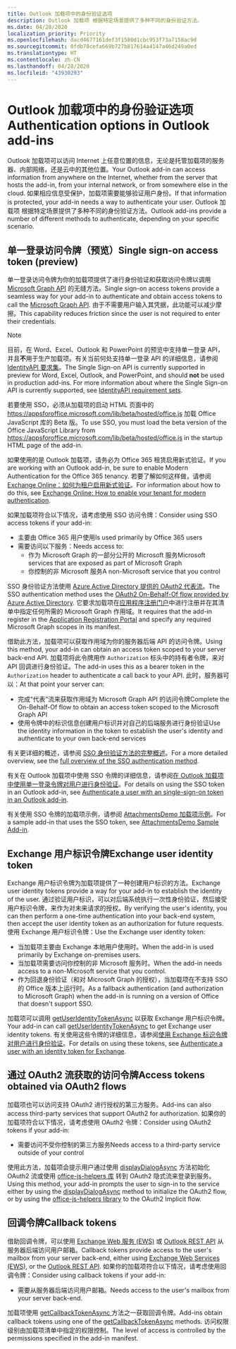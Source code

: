 ```yaml
---
title: Outlook 加载项中的身份验证选项
description: Outlook 加载项 根据特定场景提供了多种不同的身份验证方法。
ms.date: 04/28/2020
localization_priority: Priority
ms.openlocfilehash: dacd4677161def3f1580d1cbc953f73a7158ac9d
ms.sourcegitcommit: 0fdb78cefa669b727b817614a4147a46d249a0ed
ms.translationtype: HT
ms.contentlocale: zh-CN
ms.lasthandoff: 04/28/2020
ms.locfileid: "43930293"
---
```

# <a name="authentication-options-in-outlook-add-ins"></a><span data-ttu-id="92904-103">Outlook 加载项中的身份验证选项</span><span class="sxs-lookup"><span data-stu-id="92904-103">Authentication options in Outlook add-ins</span></span>

<span data-ttu-id="92904-104">Outlook 加载项可以访问 Internet 上任意位置的信息，无论是托管加载项的服务器、内部网络，还是云中的其他位置。</span><span class="sxs-lookup"><span data-stu-id="92904-104">Your Outlook add-in can access information from anywhere on the Internet, whether from the server that hosts the add-in, from your internal network, or from somewhere else in the cloud.</span></span> <span data-ttu-id="92904-105">如果相应信息受保护，加载项需要能够验证用户身份。</span><span class="sxs-lookup"><span data-stu-id="92904-105">If that information is protected, your add-in needs a way to authenticate your user.</span></span> <span data-ttu-id="92904-106">Outlook 加载项 根据特定场景提供了多种不同的身份验证方法。</span><span class="sxs-lookup"><span data-stu-id="92904-106">Outlook add-ins provide a number of different methods to authenticate, depending on your specific scenario.</span></span>

## <a name="single-sign-on-access-token-preview"></a><span data-ttu-id="92904-107">单一登录访问令牌（预览）</span><span class="sxs-lookup"><span data-stu-id="92904-107">Single sign-on access token (preview)</span></span>

<span data-ttu-id="92904-108">单一登录访问令牌为你的加载项提供了进行身份验证和获取访问令牌以调用 [Microsoft Graph API](/graph/overview) 的无缝方法。</span><span class="sxs-lookup"><span data-stu-id="92904-108">Single sign-on access tokens provide a seamless way for your add-in to authenticate and obtain access tokens to call the [Microsoft Graph API](/graph/overview).</span></span> <span data-ttu-id="92904-109">由于不需要用户输入其凭据，此功能可以减少摩擦。</span><span class="sxs-lookup"><span data-stu-id="92904-109">This capability reduces friction since the user is not required to enter their credentials.</span></span>

> [!NOTE]
> <span data-ttu-id="92904-110">目前，在 Word、Excel、Outlook 和 PowerPoint 的预览中支持单一登录 API，并且**不**用于生产加载项。有关当前何处支持单一登录 API 的详细信息，请参阅[IdentityAPI 要求集](../reference/requirement-sets/identity-api-requirement-sets.md)。</span><span class="sxs-lookup"><span data-stu-id="92904-110">The Single Sign-on API is currently supported in preview for Word, Excel, Outlook, and PowerPoint, and should **not** be used in production add-ins. For more information about where the Single Sign-on API is currently supported, see [IdentityAPI requirement sets](../reference/requirement-sets/identity-api-requirement-sets.md).</span></span>
>
> <span data-ttu-id="92904-111">若要使用 SSO，必须从加载项的启动 HTML 页面中的 https://appsforoffice.microsoft.com/lib/beta/hosted/office.js 加载 Office JavaScript 库的 Beta 版。</span><span class="sxs-lookup"><span data-stu-id="92904-111">To use SSO, you must load the beta version of the Office JavaScript Library from https://appsforoffice.microsoft.com/lib/beta/hosted/office.js in the startup HTML page of the add-in.</span></span>
>
> <span data-ttu-id="92904-112">如果使用的是 Outlook 加载项，请务必为 Office 365 租赁启用新式验证。</span><span class="sxs-lookup"><span data-stu-id="92904-112">If you are working with an Outlook add-in, be sure to enable Modern Authentication for the Office 365 tenancy.</span></span> <span data-ttu-id="92904-113">若要了解如何这样做，请参阅 [Exchange Online：如何为租户启用新式验证](https://social.technet.microsoft.com/wiki/contents/articles/32711.exchange-online-how-to-enable-your-tenant-for-modern-authentication.aspx)。</span><span class="sxs-lookup"><span data-stu-id="92904-113">For information about how to do this, see [Exchange Online: How to enable your tenant for modern authentication](https://social.technet.microsoft.com/wiki/contents/articles/32711.exchange-online-how-to-enable-your-tenant-for-modern-authentication.aspx).</span></span>

<span data-ttu-id="92904-114">如果加载项符合以下情况，请考虑使用 SSO 访问令牌：</span><span class="sxs-lookup"><span data-stu-id="92904-114">Consider using SSO access tokens if your add-in:</span></span>

- <span data-ttu-id="92904-115">主要由 Office 365 用户使用</span><span class="sxs-lookup"><span data-stu-id="92904-115">Is used primarily by Office 365 users</span></span>
- <span data-ttu-id="92904-116">需要访问以下服务：</span><span class="sxs-lookup"><span data-stu-id="92904-116">Needs access to:</span></span>
  - <span data-ttu-id="92904-117">作为 Microsoft Graph 的一部分公开的 Microsoft 服务</span><span class="sxs-lookup"><span data-stu-id="92904-117">Microsoft services that are exposed as part of Microsoft Graph</span></span>
  - <span data-ttu-id="92904-118">你控制的非 Microsoft 服务</span><span class="sxs-lookup"><span data-stu-id="92904-118">A non-Microsoft service that you control</span></span>

<span data-ttu-id="92904-119">SSO 身份验证方法使用 [Azure Active Directory 提供的 OAuth2 代表流](/azure/active-directory/develop/active-directory-v2-protocols-oauth-on-behalf-of)。</span><span class="sxs-lookup"><span data-stu-id="92904-119">The SSO authentication method uses the [OAuth2 On-Behalf-Of flow provided by Azure Active Directory](/azure/active-directory/develop/active-directory-v2-protocols-oauth-on-behalf-of).</span></span> <span data-ttu-id="92904-120">它要求加载项在[应用程序注册门户](https://apps.dev.microsoft.com/)中进行注册并在其清单中指定任何所需的 Microsoft Graph 作用域。</span><span class="sxs-lookup"><span data-stu-id="92904-120">It requires that the add-in register in the [Application Registration Portal](https://apps.dev.microsoft.com/) and specify any required Microsoft Graph scopes in its manifest.</span></span>

<span data-ttu-id="92904-121">借助此方法，加载项可以获取作用域为你的服务器后端 API 的访问令牌。</span><span class="sxs-lookup"><span data-stu-id="92904-121">Using this method, your add-in can obtain an access token scoped to your server back-end API.</span></span> <span data-ttu-id="92904-122">加载项将此令牌用作 `Authorization` 标头中的持有者令牌，来对 API 回调进行身份验证。</span><span class="sxs-lookup"><span data-stu-id="92904-122">The add-in uses this as a bearer token in the `Authorization` header to authenticate a call back to your API.</span></span> <span data-ttu-id="92904-123">此时，服务器可以：</span><span class="sxs-lookup"><span data-stu-id="92904-123">At that point your server can:</span></span>

- <span data-ttu-id="92904-124">完成“代表”流来获取作用域为 Microsoft Graph API 的访问令牌</span><span class="sxs-lookup"><span data-stu-id="92904-124">Complete the On-Behalf-Of flow to obtain an access token scoped to the Microsoft Graph API</span></span>
- <span data-ttu-id="92904-125">使用令牌中的标识信息创建用户标识并对自己的后端服务进行身份验证</span><span class="sxs-lookup"><span data-stu-id="92904-125">Use the identity information in the token to establish the user's identity and authenticate to your own back-end services</span></span>

<span data-ttu-id="92904-126">有关更详细的概述，请参阅 [SSO 身份验证方法的完整概述](../develop/sso-in-office-add-ins.md)。</span><span class="sxs-lookup"><span data-stu-id="92904-126">For a more detailed overview, see the [full overview of the SSO authentication method](../develop/sso-in-office-add-ins.md).</span></span>

<span data-ttu-id="92904-127">有关在 Outlook 加载项中使用 SSO 令牌的详细信息，请参阅[在 Outlook 加载项中使用单一登录令牌对用户进行身份验证](authenticate-a-user-with-an-sso-token.md)。</span><span class="sxs-lookup"><span data-stu-id="92904-127">For details on using the SSO token in an Outlook add-in, see [Authenticate a user with an single-sign-on token in an Outlook add-in](authenticate-a-user-with-an-sso-token.md).</span></span>

<span data-ttu-id="92904-128">有关使用 SSO 令牌的加载项示例，请参阅 [AttachmentsDemo 加载项示例](https://github.com/OfficeDev/outlook-add-in-attachments-demo)。</span><span class="sxs-lookup"><span data-stu-id="92904-128">For a sample add-in that uses the SSO token, see [AttachmentsDemo Sample Add-in](https://github.com/OfficeDev/outlook-add-in-attachments-demo).</span></span>

## <a name="exchange-user-identity-token"></a><span data-ttu-id="92904-129">Exchange 用户标识令牌</span><span class="sxs-lookup"><span data-stu-id="92904-129">Exchange user identity token</span></span>

<span data-ttu-id="92904-130">Exchange 用户标识令牌为加载项提供了一种创建用户标识的方法。</span><span class="sxs-lookup"><span data-stu-id="92904-130">Exchange user identity tokens provide a way for your add-in to establish the identity of the user.</span></span> <span data-ttu-id="92904-131">通过验证用户标识，可以对后端系统执行一次性身份验证，然后接受用户标识令牌，来作为对未来请求的授权。</span><span class="sxs-lookup"><span data-stu-id="92904-131">By verifying the user's identity, you can then perform a one-time authentication into your back-end system, then accept the user identity token as an authorization for future requests.</span></span> <span data-ttu-id="92904-132">使用 Exchange 用户标识令牌：</span><span class="sxs-lookup"><span data-stu-id="92904-132">Use the Exchange user identity token:</span></span>

- <span data-ttu-id="92904-133">当加载项主要由 Exchange 本地用户使用时。</span><span class="sxs-lookup"><span data-stu-id="92904-133">When the add-in is used primarily by Exchange on-premises users.</span></span>
- <span data-ttu-id="92904-134">当加载项需要访问你控制的非 Microsoft 服务时。</span><span class="sxs-lookup"><span data-stu-id="92904-134">When the add-in needs access to a non-Microsoft service that you control.</span></span>
- <span data-ttu-id="92904-135">作为回退身份验证（和对 Microsoft Graph 的授权），当加载项在不支持 SSO 的 Office 版本上运行时。</span><span class="sxs-lookup"><span data-stu-id="92904-135">As a fallback authentication (and authorization to Microsoft Graph) when the add-in is running on a version of Office that doesn't support SSO.</span></span>

<span data-ttu-id="92904-136">加载项可以调用 [getUserIdentityTokenAsync](/javascript/api/outlook/office.mailbox#getuseridentitytokenasync-callback--usercontext-) 以获取 Exchange 用户标识令牌。</span><span class="sxs-lookup"><span data-stu-id="92904-136">Your add-in can call [getUserIdentityTokenAsync](/javascript/api/outlook/office.mailbox#getuseridentitytokenasync-callback--usercontext-) to get Exchange user identity tokens.</span></span> <span data-ttu-id="92904-137">有关使用这些令牌的详细信息，请参阅[使用 Exchange 标识令牌对用户进行身份验证](authenticate-a-user-with-an-identity-token.md)。</span><span class="sxs-lookup"><span data-stu-id="92904-137">For details on using these tokens, see [Authenticate a user with an identity token for Exchange](authenticate-a-user-with-an-identity-token.md).</span></span>

## <a name="access-tokens-obtained-via-oauth2-flows"></a><span data-ttu-id="92904-138">通过 OAuth2 流获取的访问令牌</span><span class="sxs-lookup"><span data-stu-id="92904-138">Access tokens obtained via OAuth2 flows</span></span>

<span data-ttu-id="92904-139">加载项也可以访问支持 OAuth2 进行授权的第三方服务。</span><span class="sxs-lookup"><span data-stu-id="92904-139">Add-ins can also access third-party services that support OAuth2 for authorization.</span></span> <span data-ttu-id="92904-140">如果你的加载项符合以下情况，请考虑使用 OAuth2 令牌：</span><span class="sxs-lookup"><span data-stu-id="92904-140">Consider using OAuth2 tokens if your add-in:</span></span>

- <span data-ttu-id="92904-141">需要访问不受你控制的第三方服务</span><span class="sxs-lookup"><span data-stu-id="92904-141">Needs access to a third-party service outside of your control</span></span>

<span data-ttu-id="92904-142">使用此方法，加载项会提示用户通过使用 [displayDialogAsync](/javascript/api/office/office.ui#displaydialogasync-startaddress--options--callback-) 方法初始化 OAuth2 流或使用 [office-js-helpers 库](https://github.com/OfficeDev/office-js-helpers) 转到 OAuth2 隐式流来登录到服务。</span><span class="sxs-lookup"><span data-stu-id="92904-142">Using this method, your add-in prompts the user to sign-in to the service either by using the [displayDialogAsync](/javascript/api/office/office.ui#displaydialogasync-startaddress--options--callback-) method to initialize the OAuth2 flow, or by using the [office-js-helpers library](https://github.com/OfficeDev/office-js-helpers) to the OAuth2 Implicit flow.</span></span>

## <a name="callback-tokens"></a><span data-ttu-id="92904-143">回调令牌</span><span class="sxs-lookup"><span data-stu-id="92904-143">Callback tokens</span></span>

<span data-ttu-id="92904-144">借助回调令牌，可以使用 [Exchange Web 服务 (EWS)](/exchange/client-developer/exchange-web-services/explore-the-ews-managed-api-ews-and-web-services-in-exchange) 或 [Outlook REST API](/previous-versions/office/office-365-api/api/version-2.0/use-outlook-rest-api) 从服务器后端访问用户邮箱。</span><span class="sxs-lookup"><span data-stu-id="92904-144">Callback tokens provide access to the user's mailbox from your server back-end, either using [Exchange Web Services (EWS)](/exchange/client-developer/exchange-web-services/explore-the-ews-managed-api-ews-and-web-services-in-exchange), or the [Outlook REST API](/previous-versions/office/office-365-api/api/version-2.0/use-outlook-rest-api).</span></span> <span data-ttu-id="92904-145">如果你的加载项符合以下情况，请考虑使用回调令牌：</span><span class="sxs-lookup"><span data-stu-id="92904-145">Consider using callback tokens if your add-in:</span></span>

- <span data-ttu-id="92904-146">需要从服务器后端访问用户邮箱。</span><span class="sxs-lookup"><span data-stu-id="92904-146">Needs access to the user's mailbox from your server back-end.</span></span>

<span data-ttu-id="92904-147">加载项使用 [getCallbackTokenAsync ](../reference/objectmodel/preview-requirement-set/office.context.mailbox.md#methods)方法之一获取回调令牌。</span><span class="sxs-lookup"><span data-stu-id="92904-147">Add-ins obtain callback tokens using one of the [getCallbackTokenAsync](../reference/objectmodel/preview-requirement-set/office.context.mailbox.md#methods) methods.</span></span> <span data-ttu-id="92904-148">访问权限级别由加载项清单中指定的权限控制。</span><span class="sxs-lookup"><span data-stu-id="92904-148">The level of access is controlled by the permissions specified in the add-in manifest.</span></span>
